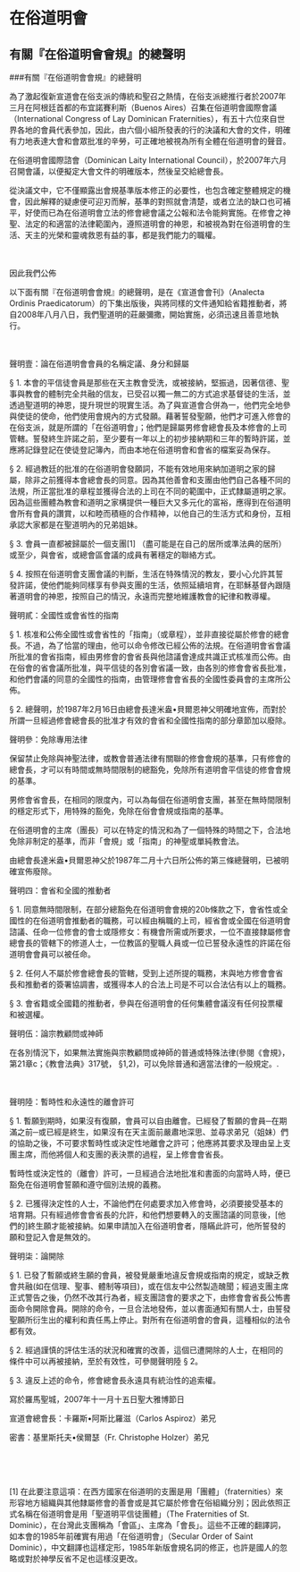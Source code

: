 在俗道明會
=========
有關『在俗道明會會規』的總聲明
-------
###有關『在俗道明會會規』的總聲明

為了激起復新宣道會在俗支派的傳統和聖召之熱情，在俗支派總推行者於2007年三月在阿根廷首都的布宜諾賽利斯（Buenos Aires）召集在俗道明會國際會議（International Congress of Lay Dominican Fraternities），有五十六位來自世界各地的會員代表參加，因此，由六個小組所發表的行的決議和大會的文件，明確有力地表達大會和會眾批准的辛勞，可正確地被視為所有全體在俗道明會的聲音。

在俗道明會國際諮會（Dominican Laity International Council），於2007年六月召開會議，以便擬定大會文件的明確版本，然後呈交給總會長。

從決議文中，它不僅顯露出會規基準版本修正的必要性，也包含確定整體規定的機會，因此解釋的疑慮便可迎刃而解，基準的對照就會清楚，或者立法的缺口也可補平，好使而已為在俗道明會立法的修會總會議之公報和法令能夠實施。在修會之神聖、法定的和適當的法律範圍內，遵照道明會的神恩，和被視為對在俗道明會的生活、天主的光榮和靈魂救恩有益的事，都是我們能力的職權。

　

因此我們公佈

以下面有關『在俗道明會會規』的總聲明，是在《宣道會會刊》（Analecta Ordinis Praedicatorum）的下集出版後，與將同樣的文件通知給省籍推動者，將自2008年八月八日，我們聖道明的莊嚴彌撒，開始實施，必須迅速且善意地執行。

　

聲明壹：論在俗道明會會員的名稱定議、身分和歸屬

§ 1. 本會的平信徒會員是那些在天主教會受洗，或被接納，堅振過，因著信德、聖事與教會的體制完全共融的信友，已受召以獨一無二的方式追求基督徒的生活，並透過聖道明的神恩，提升現世的現實生活。為了與宣道會合併為一，他們完全地參與使徒的使命，他們使用會規內的方式發願。藉著誓發聖願，他們才可進入修會的在俗支派，就是所謂的「在俗道明會」；他們是歸屬男修會總會長及本修會的上司管轄。誓發終生許諾之前，至少要有一年以上的初步接納期和三年的暫時許諾，並應將記錄登記在使徒登記簿內，而由本地在俗道明會和會省的檔案妥為保存。

§ 2. 經過教廷的批准的在俗道明會發願詞，不能有效地用來納加道明之家的歸屬，除非之前獲得本會總會長的同意。因為其他善會和支團由他們自己各種不同的法規，所正當批准的章程並獲得合法的上司在不同的範圍中，正式隸屬道明之家。因為這些團體為教會和道明之家構提供一種巨大又多元化的富裕，應得到在俗道明會所有會員的讚賞，以和睦而積極的合作精神，以他自己的生活方式和身份，互相承認大家都是在聖道明內的兄弟姐妹。

§ 3. 會員一直都被歸屬於一個支團[1] （盡可能是在自己的居所或準法典的居所）或至少，與會省，或總會區會議的成員有著穩定的聯絡方式。

§ 4. 按照在俗道明會支團會議的判斷，生活在特殊情況的教友，要小心允許其誓發許諾，使他們能夠同樣享有參與支團的生活，依照延續培育，在耶穌基督內跟隨著道明會的神恩，按照自己的情況，永遠而完整地維護教會的紀律和教導權。

 

聲明貳：全國性或會省性的指南

§ 1. 核准和公佈全國性或會省性的「指南」（或章程），並非直接從屬於修會的總會長。不過，為了恰當的理由，他可以命令修改已經公佈的法規。在俗道明會省會議所批准的會省指南，經由男修會的會省長與他諮議會達成共識正式核准而公佈。由在俗會的省會議所批准，與平信徒的各別會省議一致，由各別的修會會省長批准，和他們會議的同意的全國性的指南，由管理修會會省長的全國性委員會的主席所公佈。

§ 2. 總聲明，於1987年2月16日由總會長達米盎•貝爾恩神父明確地宣佈，而對於所謂一旦經過修會總會長的批准才有效的會省和全國性指南的部分章節加以廢除。

 

聲明參：免除專用法律

保留禁止免除與神聖法律，或教會普通法律有關聯的修會會規的基準，只有修會的總會長，才可以有時間或無時間限制的總豁免，免除所有道明會平信徒的修會會規的基準。 

男修會省會長，在相同的限度內，可以為每個在俗道明會支團，甚至在無時間限制的穩定形式下，用特殊的豁免，免除在俗會會規或指南的基準。

在俗道明會的主席（團長）可以在特定的情況和為了一個特殊的時間之下，合法地免除非制定的基準，而非「會規」或「指南」的神聖或單純教會法。

由總會長達米盎•貝爾恩神父於1987年二月十六日所公佈的第三條總聲明，已被明確宣佈廢除。

 

聲明四：會省和全國的推動者

§ 1. 同意無時間限制，在部分總豁免在俗道明會會規的20b條款之下，會省性或全國性的在俗道明會推動者的職務，可以經由稱職的上司，經省會或全國在俗道明會諮議、任命一位修會的會士或隱修女：有機會所需或所要求，一位不直接隸屬修會總會長的管轄下的修道人士，一位教區的聖職人員或一位已誓發永遠性的許諾在俗道明會會員可以被任命。

§ 2. 任何人不屬於修會總會長的管轄，受到上述所提的職務，末與地方修會會省長和推動者的簽署協調書，或獲得本人的合法上司是不可以合法佔有以上的職務。

§ 3. 會省籍或全國籍的推動者，參與在俗道明會的任何集體會議沒有任何投票權和被選權。

 

聲明伍：論宗教顧問或神師

在各別情況下，如果無法實施與宗教顧問或神師的普通或特殊法律(參閱《會規》，第21章c；《教會法典》317號， §1,2)，可以免除普通和適當法律的一般規定。.

　

聲明陸：暫時性和永遠性的離會許可

§ 1. 暫願到期時，如果沒有復願，會員可以自由離會。已經發了暫願的會員─在期滿之前─或已經是終生，如果沒有在天主面前嚴肅地深思、並尋求弟兄（姐妹）們的協助之後，不可要求暫時性或決定性地離會之許可；他應將其要求及理由呈上支團主席，而他將個人和支團的表決票的過程，呈上修會會省長。

暫時性或決定性的（離會）許可，一旦經過合法地批准和書面的向當時人時，便已豁免在俗道明會誓願和遵守個別法規的義務。

§ 2. 已獲得決定性的人士，不論他們在何處要求加入修會時，必須要接受基本的培育期。只有經過修會會省長的允許，和他們想要轉入的支團諮議的同意後，[他們的]終生願才能被接納。如果申請加入在俗道明會者，隱瞞此許可，他所誓發的願和登記入會是無效的。

 

聲明柒：論開除

§ 1. 已發了暫願或終生願的會員，被發覺嚴重地違反會規或指南的規定，或缺乏教會共融(如在信理、聖事、體制等項目)，或在信友中公然製造醜聞；經過支團主席正式警告之後，仍然不改其行為者，經支團諮會的要求之下，由修會會省長公怖書面命令開除會員。開除的命令，一旦合法地發佈，並以書面通知有關人士，由誓發聖願所衍生出的權利和責任馬上停止。對所有在俗道明會的會員，這種相似的法令都有效。

§ 2. 經過謹慎的評估生活的狀況和確實的改善，這個已遭開除的人士，在相同的條件中可以再被接納，至於有效性，可參閱聲明陸 § 2。

§ 3. 違反上述的命令，修會總會長永遠具有統治性的追索權。

 

寫於羅馬聖城，2007年十一月十五日聖大雅博節日

 

宣道會總會長：卡羅斯•阿斯比羅滋（Carlos Aspiroz）弟兄

密書：基里斯托夫•侯爾瑟（Fr. Christophe Holzer）弟兄

　
-----

[1] 在此要注意這項：在西方國家在俗道明的支團是用「團體」（fraternities）來形容地方組織與其他隸屬修會的善會或是其它屬於修會在俗組織分別；因此依照正式名稱在俗道明會是用「聖道明平信徒團體」（The Fraternities of St. Dominic），在台灣此支團稱為「會區」、主席為「會長」。這些不正確的翻譯詞，如本會的1985年前確實有用過「在俗道明會」（Secular Order of Saint Dominic），中文翻譯也這樣定形，1985年新版會規名詞的修正，也許是國人的忽略或對於神學反省不足也這樣沒更改。